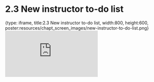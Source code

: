 # 2.3 New instructor to-do list
 
{type: iframe, title:2.3 New instructor to-do list, width:800, height:600, poster:resources/chapt_screen_images/new-instructor-to-do-list.png}
![](https://sayumiyork.github.io/c-moor-ottr-generic/new-instructor-to-do-list.html)
 

 
